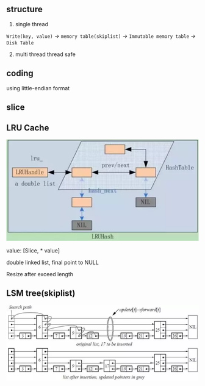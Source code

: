 ## structure

1. single thread

`Write(key, value)` -> `memory table(skiplist)` -> `Immutable memory table` -> `Disk Table`

2. multi thread
thread safe

## coding

using little-endian format

## slice

## LRU Cache
![](lrucache.webp)

value: [Slice, * value]

double linked list, final point to NULL

Resize after exceed length

## LSM tree(skiplist)

![](skiplist.webp)
